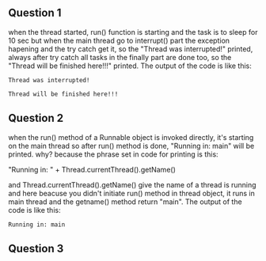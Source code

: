 ## Question 1
when the thread started, run() function is starting and the task is to sleep for 10 sec but when the main thread go to interrupt() part the exception hapening and the try catch get it, so the "Thread was interrupted!" printed, always after try catch all tasks in the finally part are done too, so the "Thread will be finished here!!!" printed.
The output of the code is like this:

    Thread was interrupted!

    Thread will be finished here!!!

## Question 2
when the run() method of a Runnable object is invoked directly, it's starting on the main thread so after run() method is done, "Running in: main" will be printed.
why? because the phrase set in code for printing is this:

 "Running in: " + Thread.currentThread().getName() 
 
 and Thread.currentThread().getName() give the name of a thread is running and here beacuse you didn't initiate run() method in thread object, it runs in main thread and the getname() method return "main".
The output of the code is like this:

    Running in: main

## Question 3    